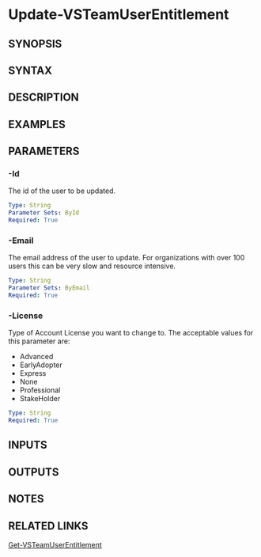 <!-- #include "./common/header.md" -->

# Update-VSTeamUserEntitlement

## SYNOPSIS

<!-- #include "./synopsis/Update-VSTeamUserEntitlement.md" -->

## SYNTAX

## DESCRIPTION

<!-- #include "./synopsis/Update-VSTeamUserEntitlement.md" -->

## EXAMPLES

## PARAMETERS

### -Id

The id of the user to be updated.

```yaml
Type: String
Parameter Sets: ById
Required: True
```

### -Email

The email address of the user to update. For organizations with over 100 users this can be very slow and resource intensive.

```yaml
Type: String
Parameter Sets: ByEmail
Required: True
```

### -License

Type of Account License you want to change to. The acceptable values for this parameter are:

- Advanced
- EarlyAdopter
- Express
- None
- Professional
- StakeHolder

```yaml
Type: String
Required: True
```

<!-- #include "./params/force.md" -->

## INPUTS

## OUTPUTS

## NOTES

<!-- #include "./common/prerequisites.md" -->

## RELATED LINKS

<!-- #include "./common/related.md" -->

[Get-VSTeamUserEntitlement](Get-VSTeamUserEntitlement.md)
